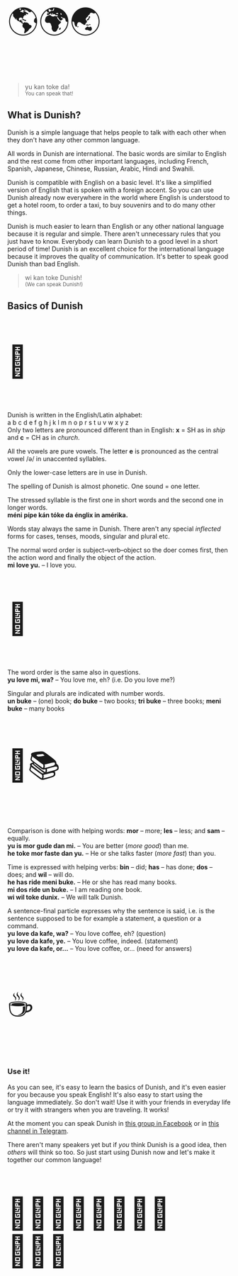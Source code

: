 <p style="font-size:5em;">🌎🌍🌏</p>

> yu kan toke da!  
> <small>You can speak that!</small>

## What is Dunish?

Dunish is a simple language that helps people to talk with each other
when they don't have any other common language.

All words in Dunish are international.
The basic words are similar to English
and the rest come from other important languages,
including French, Spanish, Japanese, Chinese, Russian, Arabic, Hindi and Swahili.

Dunish is compatible with English on a basic level.
It's like a simplified version of English that is spoken with a foreign accent.
So you can use Dunish already now everywhere in the world where English is understood
to get a hotel room, to order a taxi, to buy souvenirs and to do many other things.

Dunish is much easier to learn than English or any other national language because it is regular and simple.
There aren't unnecessary rules that you just have to know.
Everybody can learn Dunish to a good level in a short period of time!
Dunish is an excellent choice for the international language because it improves the quality of communication.
It's better to speak good Dunish than bad English.

> wi kan toke Dunish!  
> <small>(We can speak Dunish!)</small>


## Basics of Dunish

<p style="font-size:5em;">🧱</p>

Dunish is written in the English/Latin alphabet:  
a b c d e f g h j k l m n o p r s t u v w x y z  
Only two letters are pronounced different than in English:
**x** = SH as in _ship_ and
**c** = CH as in _church_.

All the vowels are pure vowels.
The letter **e** is pronounced as the central vowel /ə/ in unaccented syllables.

Only the lower-case letters are in use in Dunish.

The spelling of Dunish is almost phonetic.
One sound = one letter.

The stressed syllable is the first one in short words and the second one in longer words.  
**méni pípe kán tóke da énglix in amérika.**

Words stay always the same in Dunish.
There aren't any special _inflected_ forms for cases, tenses, moods, singular and plural etc.

The normal word order is subject–verb–object
so the doer comes first, then the action word and finally the object of the action.  
**mi love yu.**
– I love you.

<p style="font-size:5em;">💑</p>

The word order is the same also in questions.  
**yu love mi, wa?**
– You love me, eh? (i.e. Do you love me?)

Singular and plurals are indicated with number words.  
**un buke**
– (one) book;
**do buke**
– two books;
**tri buke**
– three books;
**meni buke**
– many books

<p style="font-size:5em;">📕📚</p>

Comparison is done with helping words:
**mor**
– more;
**les**
– less; and
**sam**
– equally.  
**yu is mor gude dan mi.**
– You are better (_more good_) than me.  
**he toke mor faste dan yu.**
– He or she talks faster (_more fast_) than you.

Time is expressed with helping verbs:
**bin**
– did;
**has**
– has done;
**dos**
– does; and
**wil**
– will do.  
**he has ride meni buke.**
– He or she has read many books.  
**mi dos ride un buke.**
– I am reading one book.  
**wi wil toke dunix.**
– We will talk Dunish.

A sentence-final particle expresses why the sentence is said,
i.e. is the sentence supposed to be for example a statement, a question or a command.  
**yu love da kafe, wa?**
– You love coffee, eh? (question)  
**yu love da kafe, ye.**
– You love coffee, indeed. (statement)  
**yu love da kafe, or...**
– You love coffee, or... (need for answers)

<p style="font-size:5em;">☕</p>

### Use it!

As you can see, it's easy to learn the basics of Dunish,
and it's even easier for you because you speak English!
It's also easy to start using the language immediately.
So don't wait!
Use it with your friends in everyday life or try it with strangers when you are traveling.
It works!

At the moment you can speak Dunish in [this group in Facebook](https://www.facebook.com/groups/dunix/) or in [this channel in Telegram](https://t.me/dunix_baxa).

There aren't many speakers yet
but if _you_ think Dunish is a good idea, then _others_ will think so too.
So just start using Dunish now and let's make it together our common language!

<p style="font-size:5em;">🧑🏿‍🤝‍🧑🏻🤝‍🧑🏾🤝‍🧑🏼‍</p>

